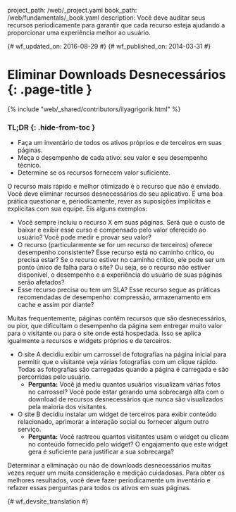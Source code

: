 project_path: /web/_project.yaml
book_path: /web/fundamentals/_book.yaml
description: Você deve auditar seus recursos periodicamente para garantir que cada recurso esteja ajudando a proporcionar uma experiência melhor ao usuário.

{# wf_updated_on: 2016-08-29 #}
{# wf_published_on: 2014-03-31 #}

# Eliminar Downloads Desnecessários {: .page-title }

{% include "web/_shared/contributors/ilyagrigorik.html" %}

### TL;DR {: .hide-from-toc }
* Faça um inventário de todos os ativos próprios e de terceiros em suas páginas.
* Meça o desempenho de cada ativo: seu valor e seu desempenho técnico.
* Determine se os recursos fornecem valor suficiente.

O recurso mais rápido e melhor otimizado é o recurso que não é enviado. Você deve eliminar recursos desnecessários do seu aplicativo. É uma boa prática questionar e, periodicamente, rever as suposições implícitas e explícitas com sua equipe. Eis alguns exemplos:

* Você sempre incluiu o recurso X em suas páginas. Será que o custo de baixar e exibir esse curso é compensado pelo valor oferecido ao usuário? Você pode medir e provar seu valor?
* O recurso (particularmente se for um recurso de terceiros) oferece desempenho consistente? Esse recurso está no caminho crítico, ou precisa estar? Se o recurso estiver no caminho crítico, ele pode ser um ponto único de falha para o site? Ou seja, se o recurso não estiver disponível, o desempenho e a experiência do usuário de suas páginas serão afetados?
* Esse recurso precisa ou tem um SLA? Esse recurso segue as práticas recomendadas de desempenho: compressão, armazenamento em cache e assim por diante?

Muitas frequentemente, páginas contêm recursos que são desnecessários, ou pior, que dificultam o desempenho da página sem entregar muito valor para o visitante ou para o site onde está hospedada. Isso se aplica igualmente a recursos e widgets próprios e de terceiros.

* O site A decidiu exibir um carrossel de fotografias na página inicial para permitir que o visitante veja várias fotografias com um clique rápido. Todas as fotografias são carregadas quando a página é carregada e são percorridas pelo usuário.
    * **Pergunta:** Você já mediu quantos usuários visualizam várias fotos no carrossel? Você pode estar gerando uma sobrecarga alta com o download de recursos desnecessários que nunca são visualizados pela maioria dos visitantes.
* O site B decidiu instalar um widget de terceiros para exibir conteúdo relacionado, aprimorar a interação social ou fornecer algum outro serviço.
    * **Pergunta:** Você rastreou quantos visitantes usam o widget ou clicam no conteúdo fornecido pelo widget? O engajamento que este widget gera é suficiente para justificar a sua sobrecarga?

Determinar a eliminação ou não de downloads desnecessários muitas vezes requer um muita consideração e medição cuidadosas. Para obter os melhores resultados, você deve fazer periodicamente um inventário e refazer essas perguntas para todos os ativos em suas páginas.


{# wf_devsite_translation #}
